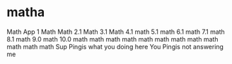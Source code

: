 # matha
Math App 1
Math
Math 2.1
Math 3.1
Math 4.1
math 5.1
math 6.1
math 7.1
math 8.1
math 9.0
math 10.0
math 
math
math
math
math
math
math
math
math
math
math
math
Sup Pingis what you doing here
You Pingis not answering me 
